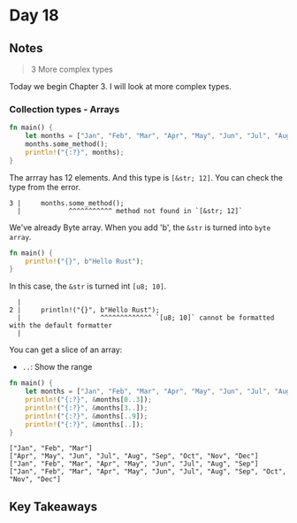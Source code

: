 # Day 18

## Notes

> 3 More complex types

Today we begin Chapter 3. I will look at more complex types.

### Collection types - Arrays

```rust
fn main() {
    let months = ["Jan", "Feb", "Mar", "Apr", "May", "Jun", "Jul", "Aug", "Sep", "Oct", "Nov", "Dec"];
    months.some_method();
    println!("{:?}", months);
}
```

The arrray has 12 elements. And this type is `[&str; 12]`.
You can check the type from the error.

```text
3 |     months.some_method();
  |            ^^^^^^^^^^^ method not found in `[&str; 12]`
```

We've already Byte array. When you add 'b', the `&str` is turned into `byte array`.

```rust
fn main() {
    println!("{}", b"Hello Rust");
}
```

In this case, the `&str` is turned int `[u8; 10]`.

```text
  |
2 |     println!("{}", b"Hello Rust");
  |                    ^^^^^^^^^^^^^ `[u8; 10]` cannot be formatted with the default formatter
  |
```

You can get a slice of an array:

- `..`: Show the range

```rust
fn main() {
    let months = ["Jan", "Feb", "Mar", "Apr", "May", "Jun", "Jul", "Aug", "Sep", "Oct", "Nov", "Dec"];
    println!("{:?}", &months[0..3]);
    println!("{:?}", &months[3..]);
    println!("{:?}", &months[..9]);
    println!("{:?}", &months[..]);
}
```

```text
["Jan", "Feb", "Mar"]
["Apr", "May", "Jun", "Jul", "Aug", "Sep", "Oct", "Nov", "Dec"]
["Jan", "Feb", "Mar", "Apr", "May", "Jun", "Jul", "Aug", "Sep"]
["Jan", "Feb", "Mar", "Apr", "May", "Jun", "Jul", "Aug", "Sep", "Oct", "Nov", "Dec"]
```

## Key Takeaways
